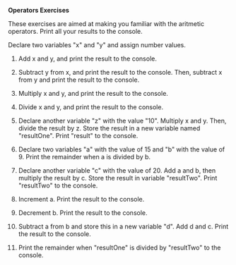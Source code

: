 **Operators Exercises**

These exercises are aimed at making you familiar with the aritmetic operators. Print all your results to the console.

Declare two variables "x" and "y" and assign number values. 


1. Add x and y, and print the result to the console.

2. Subtract y from x, and print the result to the console. Then, subtract x from y and print the result to the console.

3. Multiply x and y, and print the result to the console.

4. Divide x and y, and print the result to the console. 

5. Declare another variable "z" with the value "10". Multiply x and y. Then, divide the result by z. Store the result in a new variable named "resultOne". Print "result" to the console.

5. Declare two variables "a" with the value of 15 and "b" with the value of 9. Print the remainder when a is divided by b. 

6. Declare another variable "c" with the value of 20. Add a and b, then multiply the result by c. Store the result in variable "resultTwo".  Print "resultTwo" to the console.

7. Increment a. Print the result to the console.

8. Decrement b. Print the result to the console.

9. Subtract a from b and store this in a new variable "d". Add d and c. Print the result to the console.

10. Print the remainder when "resultOne" is divided by "resultTwo" to the console. 

 
